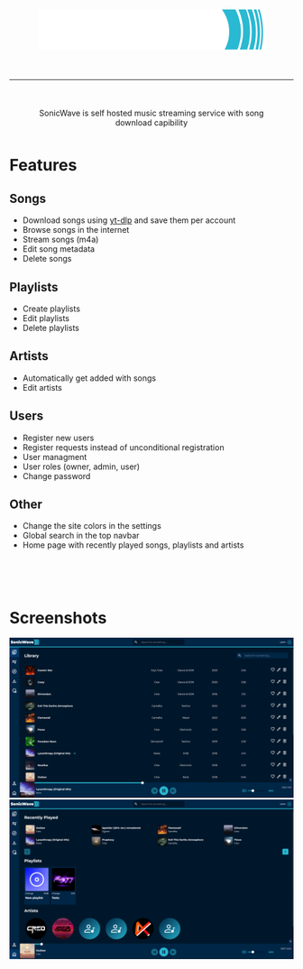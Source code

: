 <div align="center" style="margin: 50px">
  <img src="./images/Logo/SonicWaveLogo3.png" style="width: 500px"/>
</div>

---

<div align="center" style="margin: 50px">
  SonicWave is self hosted music streaming service with song download capibility  
</div>

# Features
## Songs
  - Download songs using [yt-dlp](https://github.com/yt-dlp/yt-dlp) and save them per account
  - Browse songs in the internet
  - Stream songs (m4a)
  - Edit song metadata
  - Delete songs

## Playlists
  - Create playlists
  - Edit playlists
  - Delete playlists

## Artists
  - Automatically get added with songs
  - Edit artists

## Users
  - Register new users
  - Register requests instead of unconditional registration
  - User managment
  - User roles (owner, admin, user)
  - Change password

## Other
  - Change the site colors in the settings
  - Global search in the top navbar
  - Home page with recently played songs, playlists and artists

<div style="width: 100px; height: 50px"></div>

# Screenshots
![library](./images/screenshots/library.png)
![home](./images/screenshots/home.png)